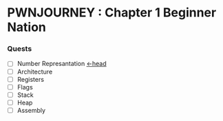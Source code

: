 # PWNJOURNEY : Chapter 1 Beginner Nation
### Quests
*  [ ] Number Represantation [<-head](https://github.com/fr334aks-TTW/15-days-of-hacking/tree/main/Winter/Number%20Representation)
*  [ ] Architecture
*  [ ] Registers
*  [ ] Flags
*  [ ] Stack
*  [ ] Heap
*  [ ] Assembly
